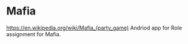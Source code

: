 # Mafia 
https://en.wikipedia.org/wiki/Mafia_(party_game)
Andriod app for Role assignment for Mafia.
